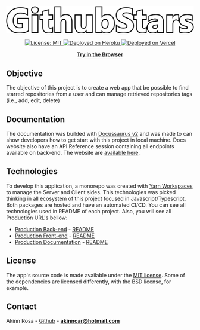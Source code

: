 <p align="center">
  <img src="./packages/client/src/assets/images/header-docs.png" href="https://github-stars-akinncar.vercel.app/" width="560">
</p>

<p align="center">
  <a aria-label="" href="/LICENSE" target="_blank">
    <img alt="License: MIT" src="https://img.shields.io/badge/License-MIT-success.svg?style=flat-square&color=33CC12" target="_blank" />
  </a>

  <a aria-label="heroku" href="https://github-stars-api-akinncar.herokuapp.com/" target="_blank">
    <img alt="Deployed on Heroku" src="https://pyheroku-badge.herokuapp.com/?app=github-stars-api-akinncar&path=/&style=flat" />
  </a>

  <a aria-label="vercel" href="https://github-stars-akinncar.vercel.app/" target="_blank">
    <img alt="Deployed on Vercel" src="http://therealsujitk-vercel-badge.vercel.app/?app=therealsujitk-vercel-badge" />
  </a>
</p>

<p align="center">
  <a aria-label="try fortstatus" href="https://github-stars-akinncar.vercel.app/"><b>Try in the Browser</b></a>
</p>

## Objective

The objective of this project is to create a web app that be possible to find starred repositories from a user and can manage retrieved repositories tags (i.e., add, edit, delete)

## Documentation

The documentation was builded with [Docussaurus v2](https://v2.docusaurus.io/) and was made to can show developers how to get start with this project in local machine. Docs website also have an API Reference session containing all endpoints available on back-end. The website are [available here](https://github-stars-docs.vercel.app/).

## Technologies

To develop this application, a monorepo was created with [Yarn Workspaces](https://classic.yarnpkg.com/en/docs/workspaces/) to manage the Server and Client sides. This technologies was picked thinking in all ecosystem of this project focused in Javascript/Typescript. Both packages are hosted and have an automated CI/CD. You can see all technologies used in README of each project. Also, you will see all Production URL's bellow:

- [Production Back-end](https://github-stars-api-akinncar.herokuapp.com/) - [README](./packages/server/README.md)
- [Production Front-end](https://github-stars-akinncar.vercel.app/) - [README](./packages/client/README.md)
- [Production Documentation](https://github-stars-docs.vercel.app/) - [README](./packages/docs/README.md)

## License

The app's source code is made available under the [MIT license](LICENSE). Some of the dependencies are licensed differently, with the BSD license, for example.

## Contact

Akinn Rosa - [Github](https://github.com/akinncar) - **[akinncar@hotmail.com](mailto:akinncar@hotmail.com)**
